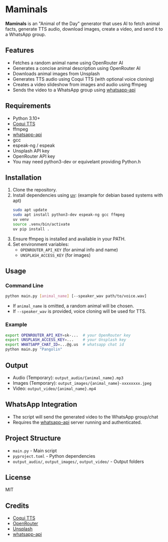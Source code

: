 # Maminals

**Maminals** is an "Animal of the Day" generator that uses AI to fetch animal facts, generate TTS audio, download images, create a video, and send it to a WhatsApp group.

## Features
- Fetches a random animal name using OpenRouter AI
- Generates a concise animal description using OpenRouter AI
- Downloads animal images from Unsplash
- Generates TTS audio using Coqui TTS (with optional voice cloning)
- Creates a video slideshow from images and audio using ffmpeg
- Sends the video to a WhatsApp group using [whatsapp-api](https://github.com/chrishubert/whatsapp-api)

## Requirements
- Python 3.10+
- [Coqui TTS](https://github.com/coqui-ai/TTS)
- ffmpeg
- [whatsapp-api](https://github.com/chrishubert/whatsapp-api)
- gcc
- espeak-ng / espeak
- Unsplash API key
- OpenRouter API key
- You may need python3-dev or equivelant providing Python.h

## Installation
1. Clone the repository.
2. Install dependencies using [uv](https://github.com/astral-sh/uv): (example for debian based systems with apt)
   ```bash
   sudo apt update
   sudo apt install python3-dev espeak-ng gcc ffmpeg
   uv venv
   source .venv/bin/activate
   uv pip install .
   ```
3. Ensure ffmpeg is installed and available in your PATH.
4. Set environment variables:
   - `OPENROUTER_API_KEY` (for animal info and name)
   - `UNSPLASH_ACCESS_KEY` (for images)

## Usage

### Command Line
```bash
python main.py [animal_name] [--speaker_wav path/to/voice.wav]
```
- If `animal_name` is omitted, a random animal will be chosen.
- If `--speaker_wav` is provided, voice cloning will be used for TTS.

### Example
```bash
export OPENROUTER_API_KEY=sk-...  # your OpenRouter key
export UNSPLASH_ACCESS_KEY=...    # your Unsplash key
export WHATSAPP_CHAT_ID=...@g.us  # whatsapp chat id
python main.py "Pangolin"
```

## Output
- Audio (Temporary): `output_audio/{animal_name}.mp3`
- Images (Temporary): `output_images/{animal_name}-xxxxxxxx.jpeg`
- Video: `output_video/{animal_name}.mp4`

## WhatsApp Integration
- The script will send the generated video to the WhatsApp group/chat
- Requires the [whatsapp-api](https://github.com/chrishubert/whatsapp-api) server running and authenticated.

## Project Structure
- `main.py` - Main script
- `pyproject.toml` - Python dependencies
- `output_audio/`, `output_images/`, `output_video/` - Output folders

## License
MIT

## Credits
- [Coqui TTS](https://github.com/coqui-ai/TTS)
- [OpenRouter](https://openrouter.ai/)
- [Unsplash](https://unsplash.com/)
- [whatsapp-api](https://github.com/chrishubert/whatsapp-api)
